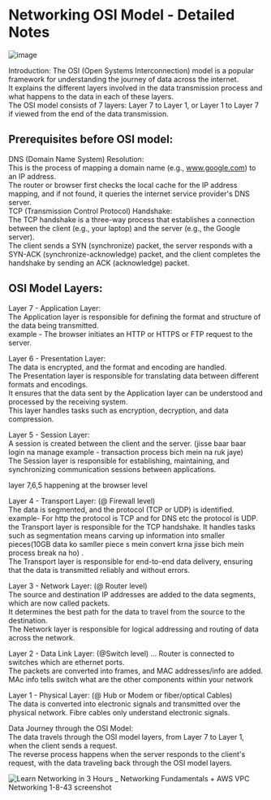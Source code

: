 # Networking OSI Model - Detailed Notes 

![image](https://github.com/HimanshuMishra123/Networing/assets/164254902/d63dbe37-1b05-4bc8-a36e-9c89f4ae7986)



Introduction:
The OSI (Open Systems Interconnection) model is a popular framework for understanding the journey of data across the internet.<br />
It explains the different layers involved in the data transmission process and what happens to the data in each of these layers.<br />
The OSI model consists of 7 layers: Layer 7 to Layer 1, or Layer 1 to Layer 7 if viewed from the end of the data transmission.<br />

## Prerequisites before OSI model:
DNS (Domain Name System) Resolution:<br />
This is the process of mapping a domain name (e.g., www.google.com) to an IP address.<br />
The router or browser first checks the local cache for the IP address mapping, and if not found, it queries the internet service provider's DNS server.<br />
TCP (Transmission Control Protocol) Handshake:<br />
The TCP handshake is a three-way process that establishes a connection between the client (e.g., your laptop) and the server (e.g., the Google server).<br />
The client sends a SYN (synchronize) packet, the server responds with a SYN-ACK (synchronize-acknowledge) packet, and the client completes the handshake by sending an ACK (acknowledge) packet.

## OSI Model Layers:
Layer 7 - Application Layer:<br />
The Application layer is responsible for defining the format and structure of the data being transmitted.<br />
example - The browser initiates an HTTP or HTTPS or FTP request to the server.<br />

Layer 6 - Presentation Layer:<br />
The data is encrypted, and the format and encoding are handled.<br />
The Presentation layer is responsible for translating data between different formats and encodings.<br />
It ensures that the data sent by the Application layer can be understood and processed by the receiving system.<br />
This layer handles tasks such as encryption, decryption, and data compression.<br />

Layer 5 - Session Layer:<br />
A session is created between the client and the server. (jisse baar baar login na manage example - transaction process bich mein na ruk jaye)<br />
The Session layer is responsible for establishing, maintaining, and synchronizing communication sessions between applications.<br />

layer 7,6,5 happening at the browser level<br />

Layer 4 - Transport Layer: (@ Firewall level)<br />
The data is segmented, and the protocol (TCP or UDP) is identified. <br />
example- For http the protocol is TCP and for DNS etc the protocol is UDP. <br />
the Transport layer is responsible for the TCP handshake. It handles tasks such as segmentation means carving up information into smaller pieces(10GB data ko samller piece s mein convert krna jisse bich mein process break na ho) .<br />
The Transport layer is responsible for end-to-end data delivery, ensuring that the data is transmitted reliably and without errors.<br />

Layer 3 - Network Layer: (@ Router level)<br />
The source and destination IP addresses are added to the data segments, which are now called packets.<br />
It determines the best path for the data to travel from the source to the destination.<br />
The Network layer is responsible for logical addressing and routing of data across the network. <br />

Layer 2 - Data Link Layer: (@Switch level) ... Router is connected to switches which  are ethernet ports. <br />
The packets are converted into frames, and MAC addresses/info are added.<br /> 
MAc info tells switch what are the other components within your network <br />

Layer 1 - Physical Layer: (@ Hub or Modem or fiber/optical Cables)<br />
The data is converted into electronic signals and transmitted over the physical network. Fibre cables only understand electronic signals.<br />

Data Journey through the OSI Model:<br />
The data travels through the OSI model layers, from Layer 7 to Layer 1, when the client sends a request.<br />
The reverse process happens when the server responds to the client's request, with the data traveling back through the OSI model layers.<br />

![Learn Networking in 3 Hours _ Networking Fundamentals + AWS VPC Networking 1-8-43 screenshot](https://github.com/HimanshuMishra123/Networing/assets/164254902/93031266-6d2c-4481-b00f-68ded86628a3)
